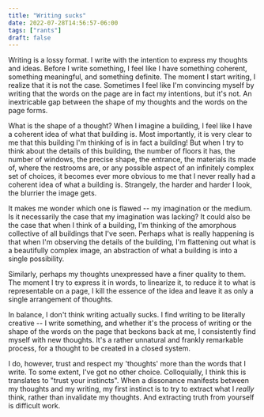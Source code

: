 ```yaml
---
title: "Writing sucks"
date: 2022-07-28T14:56:57-06:00
tags: ["rants"]
draft: false
---
```


Writing is a lossy format. I write with the intention to express my thoughts and ideas. Before I write
something, I feel like I have something coherent, something meaningful, and something definite. The moment I
start writing, I realize that it is not the case. Sometimes I feel like I'm convincing myself by writing that
the words on the page are in fact my intentions, but it's not. An inextricable gap between the shape of my
thoughts and the words on the page forms.

What is the shape of a thought? When I imagine a building, I feel like I have a coherent idea of what that
building is. Most importantly, it is very clear to me that this building I'm thinking of is in fact a
building! But when I try to think about the details of this building, the number of floors it has, the number
of windows, the precise shape, the entrance, the materials its made of, where the restrooms are, or any
possible aspect of an infinitely complex set of choices, it becomes ever more obvious to me that I never
really had a coherent idea of what a building is. Strangely, the harder and harder I look, the blurrier the
image gets.

It makes me wonder which one is flawed -- my imagination or the medium. Is it necessarily the case that my
imagination was lacking? It could also be the case that when I think of a building, I'm thinking of the
amorphous collective of all buildings that I've seen. Perhaps what is really happening is that when I'm
observing the details of the building, I'm flattening out what is a beautifully complex image, an abstraction
of what a building is into a single possibility.

Similarly, perhaps my thoughts unexpressed have a finer quality to them. The moment I try to express it in
words, to linearize it, to reduce it to what is representable on a page, I kill the essence of the idea and
leave it as only a single arrangement of thoughts.

In balance, I don't think writing actually sucks. I find writing to be literally creative -- I write
something, and whether it's the process of writing or the shape of the words on the page that beckons back at
me, I consistently find myself with new thoughts. It's a rather unnatural and frankly remarkable process, for
a thought to be created in a closed system.

I do, however, trust and respect my 'thoughts' more than the words that I write. To some extent, I've got no
other choice. Colloquially, I think this is translates to "trust your instincts". When a dissonance manifests
between my thoughts and my writing, my first instinct is to try to extract what I *really* think, rather than
invalidate my thoughts. And extracting truth from yourself is difficult work.
